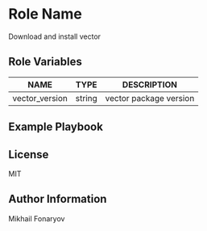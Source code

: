 Role Name
=========

Download and install vector

Role Variables
--------------

| NAME           | TYPE   | DESCRIPTION            |
|----------------|--------|------------------------|
| vector_version | string | vector package version |

Example Playbook
----------------

License
-------

MIT

Author Information
------------------

Mikhail Fonaryov

